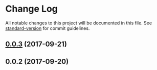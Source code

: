 # Change Log

All notable changes to this project will be documented in this file. See [standard-version](https://github.com/conventional-changelog/standard-version) for commit guidelines.

<a name="0.0.3"></a>
## [0.0.3](https://github.com/nens/parramatta-mobile-dashboard/compare/v0.0.2...v0.0.3) (2017-09-21)



<a name="0.0.2"></a>
## 0.0.2 (2017-09-20)
